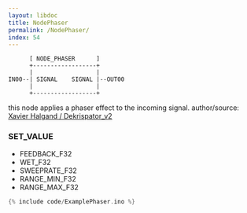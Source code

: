 ```yaml
---
layout: libdoc
title: NodePhaser
permalink: /NodePhaser/
index: 54
---
```


          [ NODE_PHASER      ]       
          +------------------+       
          |                  |       
    IN00--| SIGNAL    SIGNAL |--OUT00
          |                  |       
          +------------------+       

this node applies a phaser effect to the incoming signal. author/source: [Xavier Halgand / Dekrispator_v2](https://github.com/MrBlueXav/Dekrispator_v2)

### SET_VALUE

- FEEDBACK_F32
- WET_F32
- SWEEPRATE_F32
- RANGE_MIN_F32
- RANGE_MAX_F32


```c
{% include code/ExamplePhaser.ino %}
```

